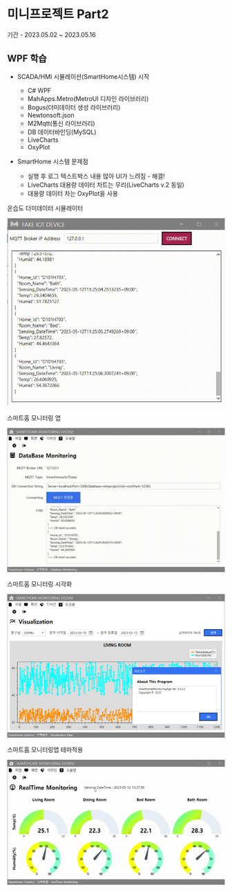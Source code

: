 # 미니프로젝트 Part2
기간 - 2023.05.02 ~ 2023.05.16

## WPF 학습
- SCADA/HMI 시뮬레이션(SmartHome시스템) 시작
	- C# WPF
	- MahApps.Metro(MetroUI 디자인 라이브러리)
	- Bogus(더미데이터 생성 라이브러리)
	- Newtonsoft.json
	- M2Mqtt(통신 라이브러리)
	- DB 데이터바인딩(MySQL)
	- LiveCharts
	- OxyPlot

- SmartHome 시스템 문제점
	- 실행 후 로그 텍스트박스 내용 많아 UI가 느려짐 - 해결!
	- LiveCharts 대용량 데이터 차트는 무리(LiveCharts v.2 동일)
	- 대용량 데이터 차는 OxyPlot을 사용

온습도 더미데이터 시뮬레이터

<img src="https://raw.githubusercontent.com/hugoMGSung/miniprojects/main/images/smarthome_publisher.gif" width="510" />

스마트홈 모니터링 앱

<img src="https://raw.githubusercontent.com/hugoMGSung/miniprojects/main/images/smarthome_monitor1.gif" width="780" />

스마트홈 모니터링 시각화

<img src="https://raw.githubusercontent.com/hugoMGSung/miniprojects/main/images/smarthome_monitor2.png" width="780" />

스마트홈 모니터링앱 테마적용

<img src="https://raw.githubusercontent.com/hugoMGSung/miniprojects/main/images/smarthome_monitor3.gif" width="780" />	
